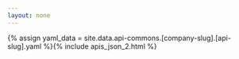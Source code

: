 ```yaml
---
layout: none
---
```

{% assign yaml_data = site.data.api-commons.[company-slug].[api-slug].yaml %}{% include apis_json_2.html %}

